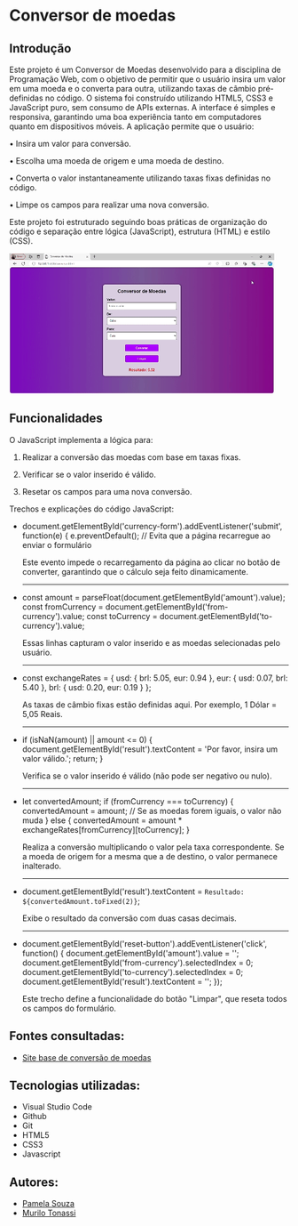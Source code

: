 # Conversor de moedas
 
## Introdução
 
Este projeto é um Conversor de Moedas desenvolvido para a disciplina de Programação Web, com o objetivo de permitir que o usuário insira um valor em uma moeda e o converta para outra, utilizando taxas de câmbio pré-definidas no código. O sistema foi construído utilizando HTML5, CSS3 e JavaScript puro, sem consumo de APIs externas. A interface é simples e responsiva, garantindo uma boa experiência tanto em computadores quanto em dispositivos móveis.
A aplicação permite que o usuário:
 
• Insira um valor para conversão.
 
• Escolha uma moeda de origem e uma moeda de destino.
 
• Converta o valor instantaneamente utilizando taxas fixas definidas no código.
 
• Limpe os campos para realizar uma nova conversão.
 
Este projeto foi estruturado seguindo boas práticas de organização do código e separação entre lógica (JavaScript), 
estrutura (HTML) e estilo (CSS).

<img src="conversor.gif">
 
## Funcionalidades
 
O JavaScript implementa a lógica para:
1. Realizar a conversão das moedas com base em taxas fixas.
 
2. Verificar se o valor inserido é válido.
 
3. Resetar os campos para uma nova conversão.
 
Trechos e explicações do código JavaScript:
 
- document.getElementById('currency-form').addEventListener('submit', function(e) {
    e.preventDefault();  // Evita que a página recarregue ao enviar o formulário
 
    Este evento impede o recarregamento da página ao clicar no botão de converter, garantindo que o cálculo seja feito dinamicamente.
    <hr>
 
- const amount = parseFloat(document.getElementById('amount').value);
    const fromCurrency = document.getElementById('from-currency').value;
    const toCurrency = document.getElementById('to-currency').value;
 
    Essas linhas capturam o valor inserido e as moedas selecionadas pelo usuário.
    <hr>
 
- const exchangeRates = {
    usd: { brl: 5.05, eur: 0.94 },
    eur: { usd: 0.07, brl: 5.40 },
    brl: { usd: 0.20, eur: 0.19 }
};
     
     As taxas de câmbio fixas estão definidas aqui. Por exemplo, 1 Dólar = 5,05 Reais.
     <hr>
 
 - if (isNaN(amount) || amount <= 0) {
    document.getElementById('result').textContent = 'Por favor, insira um valor válido.';
    return;
}
   
    Verifica se o valor inserido é válido (não pode ser negativo ou nulo).
    <hr>
 
 
- let convertedAmount;
if (fromCurrency === toCurrency) {
    convertedAmount = amount;  // Se as moedas forem iguais, o valor não muda
} else {
    convertedAmount = amount * exchangeRates[fromCurrency][toCurrency];
}
   
    Realiza a conversão multiplicando o valor pela taxa correspondente. Se a moeda de origem for a mesma que a de destino, o valor permanece inalterado.
    <hr>
 
 
- document.getElementById('result').textContent = `Resultado: ${convertedAmount.toFixed(2)}`;
 
   
    Exibe o resultado da conversão com duas casas decimais.
    <hr>
 
 
- document.getElementById('reset-button').addEventListener('click', function() {
    document.getElementById('amount').value = '';
    document.getElementById('from-currency').selectedIndex = 0;
    document.getElementById('to-currency').selectedIndex = 0;
    document.getElementById('result').textContent = '';
});
 
   
    Este trecho define a funcionalidade do botão "Limpar", que reseta todos os campos do formulário.
 
## Fontes consultadas:
 
- [Site base de conversão de moedas](https://www.bcb.gov.br/conversao)
 
 
 ## Tecnologias utilizadas:
- Visual Studio Code
 - Github
 - Git
 - HTML5
 - CSS3
 - Javascript
 
  ## Autores:
- [Pamela Souza](https://github.com/PamelaSouzaSilva)
- [Murilo Tonassi](https://github.com/murilo-tonassi)
